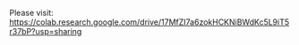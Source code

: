 Please visit: https://colab.research.google.com/drive/17MfZI7a6zokHCKNiBWdKc5L9iT5r37bP?usp=sharing
